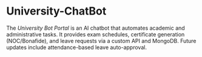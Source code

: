 # University-ChatBot
The *University Bot Portal* is an AI chatbot that automates academic and administrative tasks. It provides exam schedules, certificate generation (NOC/Bonafide), and leave requests via a custom API and MongoDB. Future updates include attendance-based leave auto-approval.
